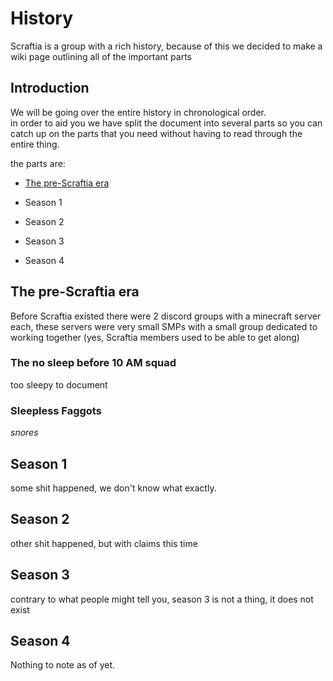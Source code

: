 # History

Scraftia is a group with a rich history, because of this we decided to make a wiki page outlining all of the important parts

## Introduction

We will be going over the entire history in chronological order.  
in order to aid you we have split the document into several parts so you can catch up on the parts that you need without having to read through the entire thing.

the parts are:

- [The pre-Scraftia era](#the-pre-scraftia-era)

- Season 1

- Season 2

- Season 3

- Season 4

## The pre-Scraftia era

Before Scraftia existed there were 2 discord groups with a minecraft server each, these servers were very small SMPs with a small group dedicated to working together (yes, Scraftia members used to be able to get along)

### The no sleep before 10 AM squad

too sleepy to document

### Sleepless Faggots

*snores*

## Season 1

some shit happened, we don't know what exactly.

## Season 2

other shit happened, but with claims this time

## Season 3

contrary to what people might tell you, season 3 is not a thing, it does not exist

## Season 4

Nothing to note as of yet.
